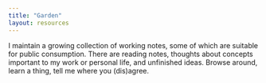 ```yaml
---
title: "Garden"
layout: resources
---
```

I maintain a growing collection of working notes, some of which are suitable for public consumption. There are reading notes, thoughts about concepts important to my work or personal life, and unfinished ideas. Browse around, learn a thing, tell me where you (dis)agree.